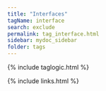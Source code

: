 ```yaml
---
title: "Interfaces"
tagName: interface
search: exclude
permalink: tag_interface.html
sidebar: mydoc_sidebar
folder: tags
---
```

{% include taglogic.html %}

{% include links.html %}
